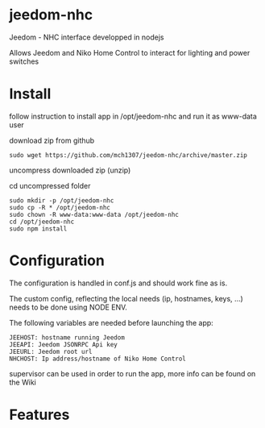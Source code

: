# jeedom-nhc
Jeedom - NHC interface developped in nodejs

Allows Jeedom and Niko Home Control to interact for lighting and power switches

# Install 
follow instruction to install app in /opt/jeedom-nhc and run it as www-data user

download zip from github
    
    sudo wget https://github.com/mch1307/jeedom-nhc/archive/master.zip
    
uncompress downloaded zip (unzip) 

cd uncompressed folder

    sudo mkdir -p /opt/jeedom-nhc
    sudo cp -R * /opt/jeedom-nhc
    sudo chown -R www-data:www-data /opt/jeedom-nhc
    cd /opt/jeedom-nhc
    sudo npm install

# Configuration
The configuration is handled in conf.js and should work fine as is. 

The custom config, reflecting the local needs (ip, hostnames, keys, ...) needs to be done using NODE ENV.

The following variables are needed before launching the app:

    JEEHOST: hostname running Jeedom
    JEEAPI: Jeedom JSONRPC Api key
    JEEURL: Jeedom root url
    NHCHOST: Ip address/hostname of Niko Home Control

supervisor can be used in order to run the app, more info can be found on the Wiki

# Features

